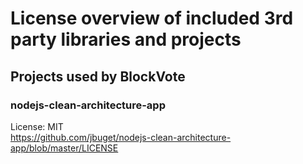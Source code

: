 # License overview of included 3rd party libraries and projects  

## Projects used by BlockVote  

### nodejs-clean-architecture-app  
License: MIT  
https://github.com/jbuget/nodejs-clean-architecture-app/blob/master/LICENSE